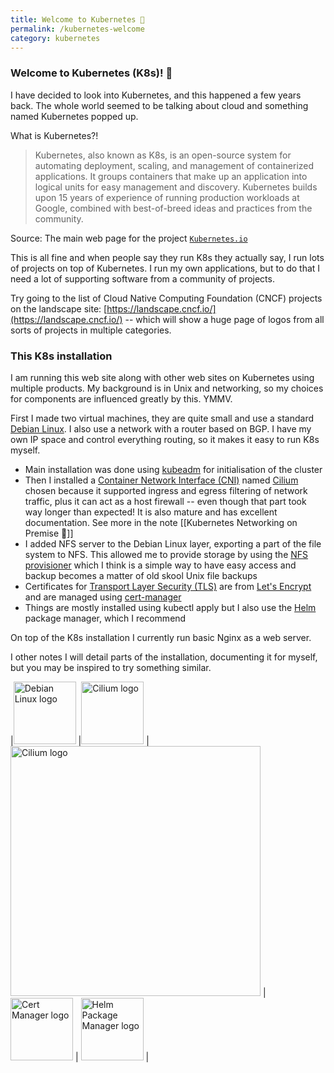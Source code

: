 ```yaml
---
title: Welcome to Kubernetes 🌱
permalink: /kubernetes-welcome
category: kubernetes
---
```


### Welcome to Kubernetes (K8s)! 🌿

I have decided to look into Kubernetes, and this happened a few years back. The whole world seemed to be talking about cloud and something named Kubernetes popped up.

What is Kubernetes?!


> Kubernetes, also known as K8s, is an open-source system for automating deployment, scaling, and management of containerized applications.
> It groups containers that make up an application into logical units for easy management and discovery. Kubernetes builds upon 15 years of experience of running production workloads at Google, combined with best-of-breed ideas and practices from the community.

Source:
The main web page for the project [`Kubernetes.io`](https://kubernetes.io/)

This is all fine and when people say they run K8s they actually say, I run lots of projects on top of Kubernetes. I run my own applications, but to do that I need a lot of supporting software from a community of projects.

Try going to the list of Cloud Native Computing Foundation (CNCF) projects on the landscape site:
[https://landscape.cncf.io/](https://landscape.cncf.io/) -- which will show a huge page of logos from all sorts of projects in multiple categories.

### This K8s installation

I am running this web site along with other web sites on Kubernetes using multiple products. My background is in Unix and networking, so my choices for components are influenced greatly by this. YMMV.

First I made two virtual machines, they are quite small and use a standard [Debian Linux](https://www.debian.org/). I also use a network with a router based on BGP. I have my own IP space and control everything routing, so it makes it easy to run K8s myself.

* Main installation was done using [kubeadm](https://kubernetes.io/docs/reference/setup-tools/kubeadm/) for initialisation of the cluster
* Then I installed a [Container Network Interface (CNI)](https://kubernetes.io/docs/concepts/extend-kubernetes/compute-storage-net/network-plugins/) named  [Cilium](https://cilium.io/) chosen because it supported ingress and egress filtering of network traffic, plus it can act as a host firewall -- even though that part took way longer than expected! It is also mature and has excellent documentation. See more in the note [[Kubernetes Networking on Premise 🌱]]
* I added NFS server to the Debian Linux layer, exporting a part of the file system to NFS. This allowed me to provide storage by using the [NFS provisioner](https://github.com/kubernetes-sigs/nfs-subdir-external-provisioner/) which I think is a simple way to have easy access and backup becomes a matter of old skool Unix file backups
* Certificates for [Transport Layer Security (TLS)](https://en.wikipedia.org/wiki/Transport_Layer_Security) are from [Let's Encrypt](https://letsencrypt.org/) and are managed using [cert-manager](https://cert-manager.io/)
* Things are mostly installed using kubectl apply but I also use the [Helm](https://helm.sh/) package manager, which I recommend

On top of the K8s installation I currently run basic Nginx as a web server.

I other notes I will detail parts of the installation, documenting it for myself, but you may be inspired to try something similar.

|[<img width=100px alt="Debian Linux logo" src="{{ site.baseurl }}/assets/debian-logo.png"/>](https://www.debian.org/) |[<img width=100px alt="Cilium logo" src="{{ site.baseurl }}/assets/kubeadm-stacked-color.png"/>](https://kubernetes.io/docs/reference/setup-tools/kubeadm/) |[<img width=400px alt="Cilium logo" src="{{ site.baseurl }}/assets/cillium-logo.svg"/>](https://cilium.io/) | [<img width=100px alt="Cert Manager logo" src="{{ site.baseurl }}/assets/cert-manager-logo.svg"/>](https://cert-manager.io/) |  [<img width=100px alt="Helm Package Manager logo" src="{{ site.baseurl }}/assets/helm.svg"/>](https://helm.sh/) |
